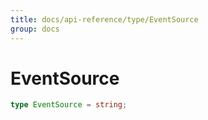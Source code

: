 ```yaml
---
title: docs/api-reference/type/EventSource
group: docs
---
```


# EventSource

```ts
type EventSource = string;
```


